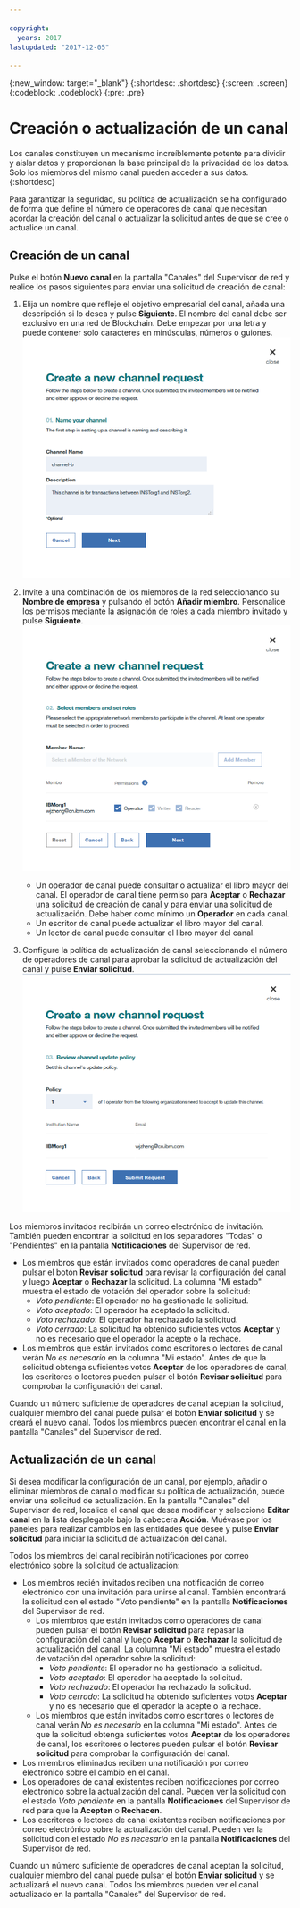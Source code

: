 ```yaml
---

copyright:
  years: 2017
lastupdated: "2017-12-05"

---
```


{:new_window: target="_blank"}
{:shortdesc: .shortdesc}
{:screen: .screen}
{:codeblock: .codeblock}
{:pre: .pre}

# Creación o actualización de un canal

Los canales constituyen un mecanismo increíblemente potente para dividir y aislar datos y proporcionan la base principal de la privacidad de los datos.  Solo los miembros del mismo canal pueden acceder a sus datos.
{:shortdesc}

Para garantizar la seguridad, su política de actualización se ha configurado de forma que define el número de operadores de canal que necesitan acordar la creación del canal o actualizar la solicitud antes de que se cree o actualice un canal. 

## Creación de un canal
Pulse el botón **Nuevo canal** en la pantalla "Canales" del Supervisor de red y realice los pasos siguientes para enviar una solicitud de creación de canal:  
1. Elija un nombre que refleje el objetivo empresarial del canal, añada una descripción si lo desea y pulse **Siguiente**.  El nombre del canal debe ser exclusivo en una red de Blockchain.  Debe empezar por una letra y puede contener solo caracteres en minúsculas, números o guiones.  
  ![Crear canal 1](../images/create_channel.png "Panel Crear un canal 1")  
    
2. Invite a una combinación de los miembros de la red seleccionando su **Nombre de empresa** y pulsando el botón **Añadir miembro**.  Personalice los permisos mediante la asignación de roles a cada miembro invitado y pulse **Siguiente**.  
  ![Crear canal 2](../images/create_channel_2.png "Panel Crear un canal 2")  
  
    * Un operador de canal puede consultar o actualizar el libro mayor del canal.  El operador de canal tiene permiso para **Aceptar** o **Rechazar** una solicitud de creación de canal y para enviar una solicitud de actualización. Debe haber como mínimo un **Operador** en cada canal.  
    * Un escritor de canal puede actualizar el libro mayor del canal.
    * Un lector de canal puede consultar el libro mayor del canal.
  
3. Configure la política de actualización de canal seleccionando el número de operadores de canal para aprobar la solicitud de actualización del canal y pulse **Enviar solicitud**.   
  ![Crear canal 3](../images/create_channel_3.png "Panel Crear un canal 3")  

Los miembros invitados recibirán un correo electrónico de invitación.  También pueden encontrar la solicitud en los separadores "Todas" o "Pendientes" en la pantalla **Notificaciones** del Supervisor de red.  
* Los miembros que están invitados como operadores de canal pueden pulsar el botón **Revisar solicitud** para revisar la configuración del canal y luego **Aceptar** o **Rechazar** la solicitud. La columna "Mi estado" muestra el estado de votación del operador sobre la solicitud: 
    * _Voto pendiente_: El operador no ha gestionado la solicitud. 
    * _Voto aceptado_: El operador ha aceptado la solicitud. 
    * _Voto rechazado_: El operador ha rechazado la solicitud. 
    * _Voto cerrado_: La solicitud ha obtenido suficientes votos **Aceptar** y no es necesario que el operador la acepte o la rechace. 
* Los miembros que están invitados como escritores o lectores de canal verán *No es necesario* en la columna "Mi estado". Antes de que la solicitud obtenga suficientes votos **Aceptar** de los operadores de canal, los escritores o lectores pueden pulsar el botón **Revisar solicitud** para comprobar la configuración del canal. 

Cuando un número suficiente de operadores de canal aceptan la solicitud, cualquier miembro del canal puede pulsar el botón **Enviar solicitud** y se creará el nuevo canal. Todos los miembros pueden encontrar el canal en la pantalla "Canales" del Supervisor de red.

## Actualización de un canal
Si desea modificar la configuración de un canal, por ejemplo, añadir o eliminar miembros de canal o modificar su política de actualización, puede enviar una solicitud de actualización.  En la pantalla "Canales" del Supervisor de red, localice el canal que desea modificar y seleccione **Editar canal** en la lista desplegable bajo la cabecera **Acción**. Muévase por los paneles para realizar cambios en las entidades que desee y pulse **Enviar solicitud** para iniciar la solicitud de actualización del canal. 

Todos los miembros del canal recibirán notificaciones por correo electrónico sobre la solicitud de actualización:
* Los miembros recién invitados reciben una notificación de correo electrónico con una invitación para unirse al canal.  También encontrará la solicitud con el estado "Voto pendiente" en la pantalla **Notificaciones** del Supervisor de red. 
    * Los miembros que están invitados como operadores de canal pueden pulsar el botón **Revisar solicitud** para repasar la configuración del canal y luego **Aceptar** o **Rechazar** la solicitud de actualización del canal.  La columna "Mi estado" muestra el estado de votación del operador sobre la solicitud: 
        * _Voto pendiente_: El operador no ha gestionado la solicitud. 
        * _Voto aceptado_: El operador ha aceptado la solicitud. 
        * _Voto rechazado_: El operador ha rechazado la solicitud. 
        * _Voto cerrado_: La solicitud ha obtenido suficientes votos **Aceptar** y no es necesario que el operador la acepte o la rechace. 
    * Los miembros que están invitados como escritores o lectores de canal verán *No es necesario* en la columna "Mi estado". Antes de que la solicitud obtenga suficientes votos **Aceptar** de los operadores de canal, los escritores o lectores pueden pulsar el botón **Revisar solicitud** para comprobar la configuración del canal. 
* Los miembros eliminados reciben una notificación por correo electrónico sobre el cambio en el canal.
* Los operadores de canal existentes reciben notificaciones por correo electrónico sobre la actualización del canal. Pueden ver la solicitud con el estado _Voto pendiente_ en la pantalla **Notificaciones** del Supervisor de red para que la **Acepten** o **Rechacen**.
* Los escritores o lectores de canal existentes reciben notificaciones por correo electrónico sobre la actualización del canal. Pueden ver la solicitud con el estado _No es necesario_ en la pantalla **Notificaciones** del Supervisor de red. 

Cuando un número suficiente de operadores de canal aceptan la solicitud, cualquier miembro del canal puede pulsar el botón **Enviar solicitud** y se actualizará el nuevo canal. Todos los miembros pueden ver el canal actualizado en la pantalla "Canales" del Supervisor de red. 
